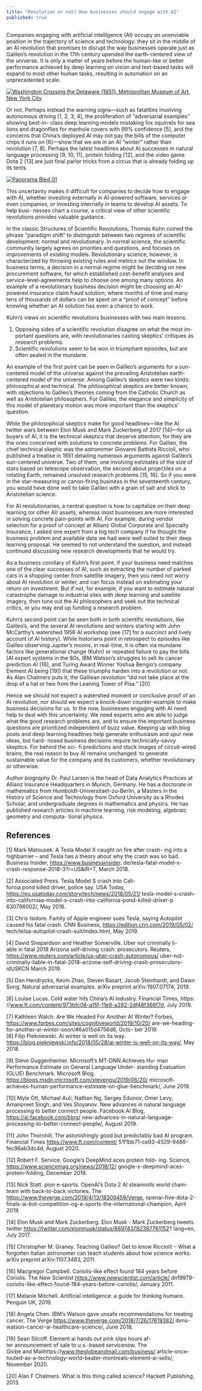 ```yaml
---
title: "Revolution or not? How businesses should engage with AI"
published: true
---
```


Companies engaging with artificial intelligence (AI) occupy an unenviable position in the trajectory of science and technology: they sit in the middle of an AI revolution that promises to disrupt the way businesses operate just as Galileo’s revolution in the 17th century upended the earth-centered view of the universe. It is only a matter of years before the human-like or better performance achieved by deep learning on vision and text-based tasks will expand to most other human tasks, resulting in automation on an unprecedented scale. 

[![Washington Crossing the Delaware (1851). Metropolitan Museum of Art, New York City](https://upload.wikimedia.org/wikipedia/commons/thumb/9/95/Washington_Crossing_the_Delaware_by_Emanuel_Leutze%2C_MMA-NYC%2C_1851.jpg/512px-Washington_Crossing_the_Delaware_by_Emanuel_Leutze%2C_MMA-NYC%2C_1851.jpg?20230306225615)](https://commons.wikimedia.org/wiki/File:Washington_Crossing_the_Delaware_by_Emanuel_Leutze,_MMA-NYC,_1851.jpg "Emanuel Leutze, Public domain, via Wikimedia Commons")

Or not. Perhaps instead the warning signs—such as fatalities involving autonomous driving \[1, 2, 3, 4\], the proliferation of “adversarial examples” showing best-in- class deep learning models mistaking fox squirrels for sea lions and dragonflies for manhole covers with 99% confidence \[5\], and the concerns that China’s deployed AI may not pay the bills of the computer chips it runs on \[6\]—show that we are in an AI “winter” rather than revolution \[7, 8\]. Perhaps the latest headlines about AI successes in natural language processing \[9, 10, 11\], protein folding \[12\], and the video game Dota 2 \[13\] are just final parlor tricks from a circus that is already folding up its tents.

[![Panorama Bled 01](https://upload.wikimedia.org/wikipedia/commons/thumb/8/86/Panorama_Bled_01.jpg/512px-Panorama_Bled_01.jpg?20130627184143)](https://commons.wikimedia.org/wiki/File:Panorama_Bled_01.jpg "Mihael Grmek, CC BY-SA 3.0 <https://creativecommons.org/licenses/by-sa/3.0>, via Wikimedia Commons")

This uncertainty makes it difficult for companies to decide how to engage with AI, whether investing externally in AI-powered software, services or even companies, or investing internally in teams to develop AI assets. To help busi- nesses chart a course, a critical view of other scientific revolutions provides valuable guidance.

In the classic Structures of Scientific Revolutions, Thomas Kuhn coined the phrase “paradigm shift” to distinguish between two regimes of scientific development: normal and revolutionary. In normal science, the scientific community largely agrees on priorities and questions, and focuses on improvements of existing models. Revolutionary science, however, is characterized by throwing existing rules and metrics out the window. In business terms, a decision in a normal regime might be deciding on new procurement software, for which established cost-benefit analyses and service-level-agreements help to choose one among many options. An example of a revolutionary business decision might be choosing an AI-powered insurance claim fraud solution, where months of time and many tens of thousands of dollars can be spent on a “proof of concept” before knowing whether an AI solution has even a chance to work.

Kuhn’s views on scientific revolutions businesses with two main lessons.

1. Opposing sides of a scientific revolution disagree on what the most im- portant questions are, with revolutionaries casting skeptics’ critiques as research problems.  
2. Scientific revolutions seem to be won in triumphant episodes, but are often sealed in the mundane.

An example of the first point can be seen in Galileo’s arguments for a sun- centered model of the universe against the prevailing Aristotelian earth-centered model of the universe. Among Galileo’s skeptics were two kinds: philosophical and technical. The philosophical skeptics are better known, with objections to Galileo’s theories coming from the Catholic Church as well as Aristotelian philosophers. For Galileo, the elegance and simplicity of this model of planetary motion was more important than the skeptics’ question.

While the philosophical skeptics make for good headlines—like the AI twitter wars between Elon Musk and Mark Zuckerberg of 2017 \[14\]—for us buyers of AI, it is the technical skeptics that deserve attention, for they are the ones concerned with solutions to concrete problems. For Galileo, the chief technical skeptic was the astronomer Giovanni Battista Riccioli, who published a treatise in 1651 detailing numerous arguments against Galileo’s sun-centered universe. Two of them, one involving estimates of the size of stars based on telescope observation, the second about projectiles on a rotating Earth, remained unsolved research problems \[15, 16\]. So if you were in the star-measuring or canon-firing business in the seventeenth century, you would have done well to take Galileo with a grain of salt and stick to Aristotelian science.

For AI revolutionaries, a central question is how to capitalize on their deep learning (or other AI) assets, whereas most businesses are more interested in solving concrete pain-points with AI. For example, during vendor selection for a proof of concept at Allianz Global Corporate and Specialty Insurance, I asked one expert from a big tech company if he thought the business problem and available data we had were well suited to their deep learning proposal. He seemed to not understand the question, and instead continued discussing new research developments that he would try.

As a business corollary of Kuhn’s first point, if your business need matches one of the clear successes of AI, such as extracting the number of parked cars in a shopping center from satellite imagery, then you need not worry about AI revolution or winter, and can focus instead on estimating your return on investment. But if not, for example, if you want to estimate natural catastrophe damage to industrial sites with deep learning and satellite imagery, then tune out the AI philosophers and seek out the technical critics, or you may end up funding a research problem.

Kuhn’s second point can be seen both in both scientific revolutions, like Galileo’s, and the several AI revolutions and winters starting with John McCarthy’s watershed 1956 AI workshop (see \[17\] for a succinct and lively account of AI history). While historians point in retrospect to episodes like Galileo observing Jupiter’s moons, in real-time, it is often via mundane factors like generational change (Kuhn) or repeated failure to pay the bills (AI expert systems in the 80s, IBM Watson’s struggles to sell its cancer prediction AI \[18\], and Turing Award Winner Yoshua Bengio’s company Element AI being \[19\]) that these triumphs harden into a revolution or not. As Alan Chalmers puts it, the Galilean revolution “did not take place at the drop of a hat or two from the Leaning Tower of Pisa.” \[20\]

Hence we should not expect a watershed moment or conclusive proof of an AI revolution, nor should we expect a knock-down counter-example to make business decisions for us. In the now, businesses engaging with AI need help to deal with this uncertainty. We need experts who are able to judge what the good research problems are, and to ensure the important business questions are prioritized independent of buzz value. Keeping up with blog posts and deep learning headlines help generate enthusiasm and spur new ideas, but hard- nosed business decisions require technically-savvy skeptics. For behind the sci- fi predictions and stock images of circuit-wired brains, the real reason to buy AI remains unchanged: to generate sustainable value for the company and its customers, whether revolutionary or otherwise.

*Author biography* Dr. Paul Larsen is the head of Data Analytics Practices at Allianz Insurance Headquarters in Munich, Germany. He has a doctorate in mathematics from Humboldt-Universitaet-zu-Berlin, a Masters in the History of Science and Technology from Oxford University as a Rhodes Scholar, and undergraduate degrees in mathematics and physics. He has published research articles in machine learning, risk modeling, algebraic geometry and computa- tional physics.

## References

\[1\]  Mark Matousek. A Tesla Model X caught on fire after crash- ing into a highbarrier – and Tesla has a theory about why the crash was so bad. Business Insider, https://www.businessinsider. de/tesla-fatal-model-x-crash-response-2018-3?r=US\&IR=T, March 2018\.  
 
\[2\]  Associated Press. Tesla Model S crash into Cali-  
  fornia pond killed driver, police say. USA Today, https://eu.usatoday.com/story/tech/news/2018/05/21/ tesla-model-s-crash-into-californiaa-model-s-crash-into-california-pond-killed-driver-p 630798002/, May 2018\.  

\[3\]  Chris Isidore. Family of Apple engineer sues Tesla, saying Autopilot caused his fatal crash. CNN Business, https://edition.cnn.com/2019/05/02/ tech/telsa-autopilot-crash-suit/index.html, May 2019\.  

\[4\]  David Shepardson and Heather Somerville. Uber not criminally li-  
  able in fatal 2018 Arizona self-driving crash: prosecutors. Reuters, https://www.reuters.com/article/us-uber-crash-autonomous/ uber-not-criminally-liable-in-fatal-2018-arizona-self-driving-crash-prosecutors-idUSKCN March 2019\.  

\[5\]  Dan Hendrycks, Kevin Zhao, Steven Basart, Jacob Steinhardt, and Dawn Song. Natural adversarial examples. arXiv preprint arXiv:1907.07174, 2019\.  

\[6\]  Louise Lucas. Cold water hits China’s AI industry. Financial Times, https: //www.ft.com/content/973bfc08-a15f-11e9-a282-2df48f366f7d, July 2019\.  

\[7\]  Kathleen Walch. Are We Headed For Another AI Winter? Forbes, https://www.forbes.com/sites/cognitiveworld/2019/10/20/ are-we-heading-for-another-ai-winter-soon/\#6a015d4756d6, Octo- ber 2019\.  
\[8\]  Filip Piekniewski. Ai winter is well on its way. https://blog.piekniewski.info/2018/05/28/ai-winter-is-well-on-its-way/, May 2018\.  

\[9\]  Steve Guggenheimer. Microsoft’s MT-DNN Achieves Hu- man Performance Estimate on General Language Under- standing Evaluation (GLUE) Benchmark. Microsoft Blog, https://blogs.msdn.microsoft.com/stevengu/2019/06/20/ microsoft-achieves-human-performance-estimate-on-glue-benchmark/, June 2019\.  

\[10\]  Myle Ott, Michael Auli, Nathan Ng, Sergey Edunov, Omer Levy, Amanpreet Singh, and Ves Stoyanov. New advances in natural language processing to better connect people. Facebook AI Blog, https://ai.facebook.com/blog/ new-advances-in-natural-language-processing-to-better-connect-people/, August 2019\.  

\[11\] John Thornhill. The astonishingly good but predictably bad AI program. Financial Times https://www.ft.com/content/ 51f1bb71-ce93-4529-9486-fec96ab3dc4d, August 2020\.  

\[12\] Robert F. Service. Google’s DeepMind aces protein fold- ing. Science, https://www.sciencemag.org/news/2018/12/ google-s-deepmind-aces-protein-folding, December 2018\.  

\[13\] Nick Statt. pion e-sports. OpenAI’s Dota 2 AI steamrolls world cham- team with back-to-back victories. The https://www.theverge.com/2019/4/13/18309459/Verge, openai-five-dota-2-finals-ai-bot-competition-og-e-sports-the-international-champion, April 2019\.  

\[14\]  Elon Musk and Mark Zuckerberg. Elon Musk \- Mark Zuckerberg tweets. twitter https://twitter.com/elonmusk/status/889743782387761152? lang=en, July 2017\.  

\[15\]  Christopher M. Graney. Teaching Galileo? Get to know Riccioli\! – What a forgotten Italian astronomer can teach students about how science works. arXiv preprint arXiv:1107.3483, 2011\.  

\[16\]  Macgregor Campbell. Coriolis-like effect found 184 years before Coriolis. The New Scientist https://www.newscientist.com/article/ dn19979-coriolis-like-effect-found-184-years-before-coriolis/, January 2011\.  

\[17\]  Melanie Mitchell. Artificial intelligence: a guide for thinking humans. Penguin UK, 2019\.  

\[18\]  Angela Chen. IBM’s Watson gave unsafe recommendations for treating cancer. The Verge https://www.theverge.com/2018/7/26/17619382/ ibms-watson-cancer-ai-healthcare-science/, June 2018\.  

\[19\]  Sean Silcoff. Element ai hands out pink slips hours af-  
  ter announcement of sale to u.s.-based servicenow. The  
  Globe and Mailhttps://www.theglobeandmail.com/business/ article-once-touted-as-a-technology-world-beater-montreals-element-ai-sells/, November 2020\.  

\[20\]  Alan F Chalmers. What is this thing called science? Hackett Publishing, 2013\.

